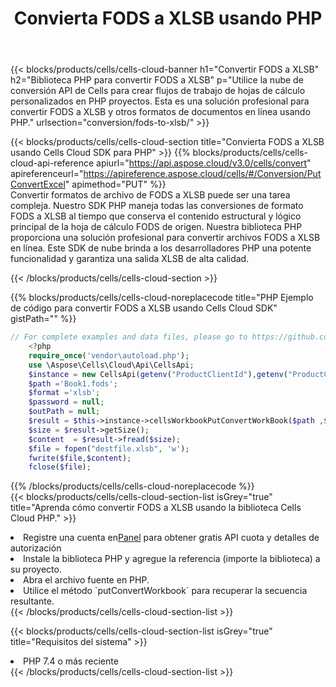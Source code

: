 ﻿---
title:  Convierta FODS a XLSB usando PHP
description:  Utilizar el SDK de la nube Aspose.Cells para PHP para convertir un archivo de formato FODS a un archivo de formato XLSB.
kwords: Excel, Convert FODS to XLSB, REST, PHP
howto: How to convert FODS to XLSB using Aspose.Cells Cloud PHP library.
---
{{< blocks/products/cells/cells-cloud-banner h1="Convertir FODS a XLSB" h2="Biblioteca PHP para convertir FODS a XLSB" p="Utilice la nube de conversión API de Cells para crear flujos de trabajo de hojas de cálculo personalizados en PHP proyectos. Esta es una solución profesional para convertir FODS a XLSB y otros formatos de documentos en línea usando PHP." urlsection="conversion/fods-to-xlsb/" >}}

{{< blocks/products/cells/cells-cloud-section title="Convierta FODS a XLSB usando Cells Cloud SDK para PHP" >}}
{{% blocks/products/cells/cells-cloud-api-reference apiurl="https://api.aspose.cloud/v3.0/cells/convert" apireferenceurl="https://apireference.aspose.cloud/cells/#/Conversion/PutConvertExcel" apimethod="PUT" %}}
<br/>
Convertir formatos de archivo de FODS a XLSB puede ser una tarea compleja. Nuestro SDK PHP maneja todas las conversiones de formato FODS a XLSB al tiempo que conserva el contenido estructural y lógico principal de la hoja de cálculo FODS de origen. Nuestra biblioteca PHP proporciona una solución profesional para convertir archivos FODS a XLSB en línea. Este SDK de nube brinda a los desarrolladores PHP una potente funcionalidad y garantiza una salida XLSB de alta calidad.

{{< /blocks/products/cells/cells-cloud-section >}}

{{% blocks/products/cells/cells-cloud-noreplacecode title="PHP Ejemplo de código para convertir FODS a XLSB usando Cells Cloud SDK" gistPath="" %}}
 
```php
// For complete examples and data files, please go to https://github.com/aspose-cells-cloud/aspose-cells-cloud-php/
    <?php
    require_once('vendor\autoload.php');
    use \Aspose\Cells\Cloud\Api\CellsApi;
    $instance = new CellsApi(getenv("ProductClientId"),getenv("ProductClientSecret"));
    $path ='Book1.fods';    
    $format ='xlsb';
    $password = null;
    $outPath = null;      
    $result = $this->instance->cellsWorkbookPutConvertWorkBook($path ,$format, $password,  $outPath);
    $size = $result->getSize();
    $content  = $result->fread($size);
    $file = fopen("destfile.xlsb", 'w');
    fwrite($file,$content);
    fclose($file);
```
 
{{% /blocks/products/cells/cells-cloud-noreplacecode %}}
<br/>
{{< blocks/products/cells/cells-cloud-section-list isGrey="true" title="Aprenda cómo convertir FODS a XLSB usando la biblioteca Cells Cloud PHP." >}}
<li> Registre una cuenta en<a href="https://dashboard.aspose.cloud/">Panel</a> para obtener gratis API cuota y detalles de autorización</li>
<li>Instale la biblioteca PHP y agregue la referencia (importe la biblioteca) a su proyecto.</li>
<li>Abra el archivo fuente en PHP.</li>
<li>Utilice el método `putConvertWorkbook` para recuperar la secuencia resultante.</li>
{{< /blocks/products/cells/cells-cloud-section-list >}}

{{< blocks/products/cells/cells-cloud-section-list isGrey="true" title="Requisitos del sistema" >}}
<li>PHP 7.4 o más reciente</li>
{{< /blocks/products/cells/cells-cloud-section-list >}}
